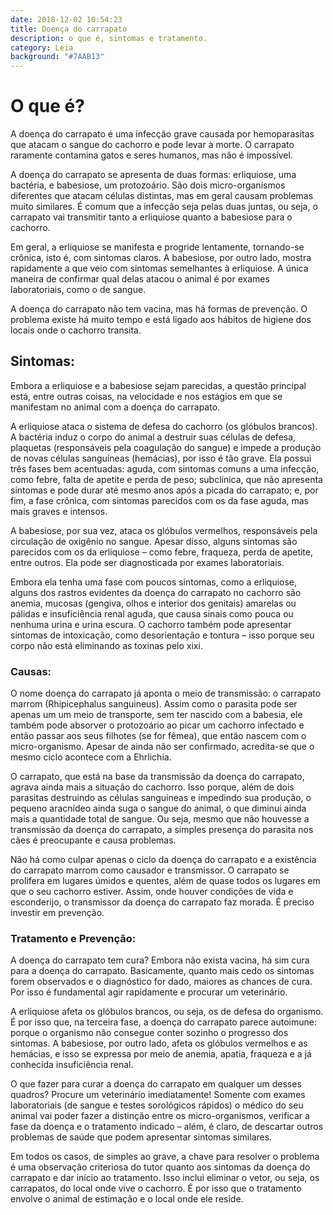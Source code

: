 ```yaml
---
date: 2018-12-02 10:54:23
title: Doença do carrapato
description: o que é, sintomas e tratamento.
category: Leia
background: "#7AAB13"
---
```


# O que é?

A doença do carrapato é uma infecção grave causada por hemoparasitas que atacam o sangue do cachorro e pode levar à morte. O carrapato raramente contamina gatos e seres humanos, mas não é impossível.

A doença do carrapato se apresenta de duas formas: erliquiose, uma bactéria, e babesiose, um protozoário. São dois micro-organismos diferentes que atacam células distintas, mas em geral causam problemas muito similares. É comum que a infecção seja pelas duas juntas, ou seja, o carrapato vai transmitir tanto a erliquiose quanto a babesiose para o cachorro.

Em geral, a erliquiose se manifesta e progride lentamente, tornando-se crônica, isto é, com sintomas claros. A babesiose, por outro lado, mostra rapidamente a que veio com sintomas semelhantes à erliquiose. A única maneira de confirmar qual delas atacou o animal é por exames laboratoriais, como o de sangue.

A doença do carrapato não tem vacina, mas há formas de prevenção. O problema existe há muito tempo e está ligado aos hábitos de higiene dos locais onde o cachorro transita.



## Sintomas:

Embora a erliquiose e a babesiose sejam parecidas, a questão principal está, entre outras coisas, na velocidade e nos estágios em que se manifestam no animal com a doença do carrapato.

A erliquiose ataca o sistema de defesa do cachorro (os glóbulos brancos). A bactéria induz o corpo do animal a destruir suas células de defesa, plaquetas (responsáveis pela coagulação do sangue) e impede a produção de novas células sanguíneas (hemácias), por isso é tão grave. Ela possui três fases bem acentuadas: aguda, com sintomas comuns a uma infecção, como febre, falta de apetite e perda de peso; subclínica, que não apresenta sintomas e pode durar até mesmo anos após a picada do carrapato; e, por fim, a fase crônica, com sintomas parecidos com os da fase aguda, mas mais graves e intensos.

A babesiose, por sua vez, ataca os glóbulos vermelhos, responsáveis pela circulação de oxigênio no sangue. Apesar disso, alguns sintomas são parecidos com os da erliquiose – como febre, fraqueza, perda de apetite, entre outros. Ela pode ser diagnosticada por exames laboratoriais.

Embora ela tenha uma fase com poucos sintomas, como a erliquiose, alguns dos rastros evidentes da doença do carrapato no cachorro são anemia, mucosas (gengiva, olhos e interior dos genitais) amarelas ou pálidas e insuficiência renal aguda, que causa sinais como pouca ou nenhuma urina e urina escura. O cachorro também pode apresentar sintomas de intoxicação, como desorientação e tontura – isso porque seu corpo não está eliminando as toxinas pelo xixi.

### Causas:

O nome doença do carrapato já aponta o meio de transmissão: o carrapato marrom (Rhipicephalus sanguineus). Assim como o parasita pode ser apenas um um meio de transporte, sem ter nascido com a babesia, ele também pode absorver o protozoário ao picar um cachorro infectado e então passar aos seus filhotes (se for fêmea), que então nascem com o micro-organismo. Apesar de ainda não ser confirmado, acredita-se que o mesmo ciclo acontece com a Ehrlichia.

O carrapato, que está na base da transmissão da doença do carrapato, agrava ainda mais a situação do cachorro. Isso porque, além de dois parasitas destruindo as células sanguíneas e impedindo sua produção, o pequeno aracnídeo ainda suga o sangue do animal, o que diminui ainda mais a quantidade total de sangue. Ou seja, mesmo que não houvesse a transmissão da doença do carrapato, a simples presença do parasita nos cães é preocupante e causa problemas.

Não há como culpar apenas o ciclo da doença do carrapato e a existência do carrapato marrom como causador e transmissor. O carrapato se prolifera em lugares úmidos e quentes, além de quase todos os lugares em que o seu cachorro estiver. Assim, onde houver condições de vida e esconderijo, o transmissor da doença do carrapato faz morada. É preciso investir em prevenção.

### Tratamento e Prevenção:

A doença do carrapato tem cura? Embora não exista vacina, há sim cura para a doença do carrapato. Basicamente, quanto mais cedo os sintomas forem observados e o diagnóstico for dado, maiores as chances de cura. Por isso é fundamental agir rapidamente e procurar um veterinário.

A erliquiose afeta os glóbulos brancos, ou seja, os de defesa do organismo. É por isso que, na terceira fase, a doença do carrapato parece autoimune: porque o organismo não consegue conter sozinho o progresso dos sintomas. A babesiose, por outro lado, afeta os glóbulos vermelhos e as hemácias, e isso se expressa por meio de anemia, apatia, fraqueza e a já conhecida insuficiência renal.

O que fazer para curar a doença do carrapato em qualquer um desses quadros? Procure um veterinário imediatamente! Somente com exames laboratoriais (de sangue e testes sorológicos rápidos) o médico do seu animal vai poder fazer a distinção entre os micro-organismos, verificar a fase da doença e o tratamento indicado – além, é claro, de descartar outros problemas de saúde que podem apresentar sintomas similares.

Em todos os casos, de simples ao grave, a chave para resolver o problema é uma observação criteriosa do tutor quanto aos sintomas da doença do carrapato e dar início ao tratamento. Isso inclui eliminar o vetor, ou seja, os carrapatos, do local onde vive o cachorro. É por isso que o tratamento envolve o animal de estimação e o local onde ele reside.